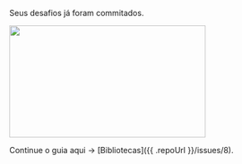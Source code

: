 Seus desafios já foram commitados.

<img src="https://i.giphy.com/media/s4VoCsFz8prlhSFCeS/giphy.webp" width="350" height="200" />

Continue o guia aqui -> [Bibliotecas]({{ .repoUrl }}/issues/8).
